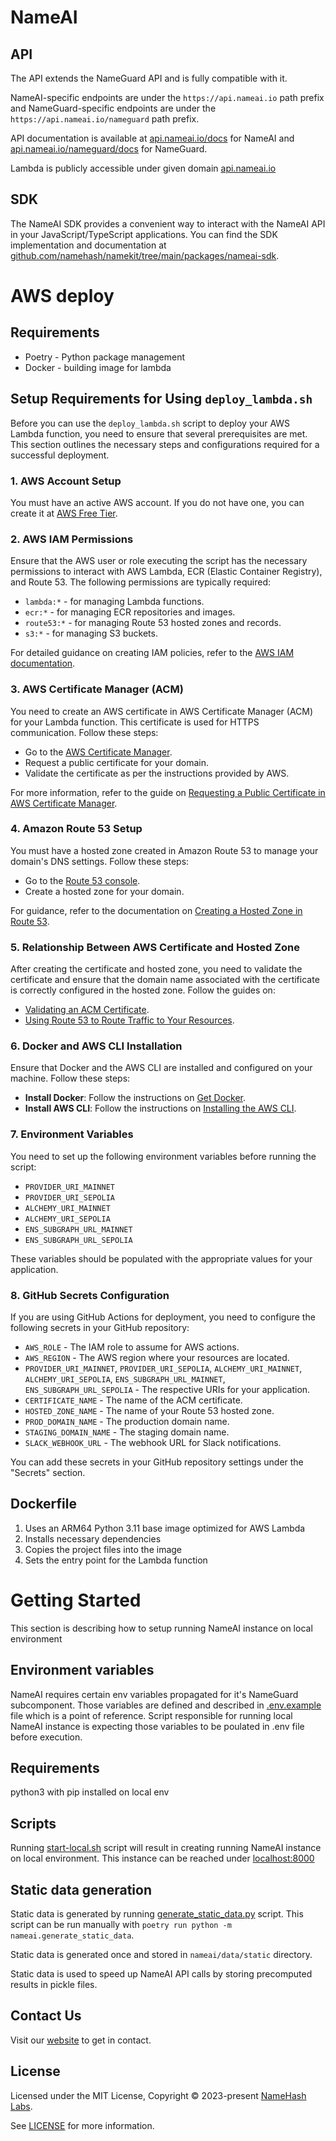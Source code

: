 # NameAI

## API

The API extends the NameGuard API and is fully compatible with it.

NameAI-specific endpoints are under the `https://api.nameai.io` path prefix and
NameGuard-specific endpoints are under the `https://api.nameai.io/nameguard` path prefix.

API documentation is available at [api.nameai.io/docs](https://api.nameai.io/docs) for NameAI and [api.nameai.io/nameguard/docs](https://api.nameai.io/nameguard/docs) for NameGuard.

Lambda is publicly accessible under given domain [api.nameai.io](https://api.nameai.io)

## SDK

The NameAI SDK provides a convenient way to interact with the NameAI API in your JavaScript/TypeScript applications. You can find the SDK implementation and documentation at [github.com/namehash/namekit/tree/main/packages/nameai-sdk](https://github.com/namehash/namekit/tree/main/packages/nameai-sdk).

# AWS deploy

## Requirements

- Poetry - Python package management
- Docker - building image for lambda

## Setup Requirements for Using `deploy_lambda.sh`

Before you can use the `deploy_lambda.sh` script to deploy your AWS Lambda function, you need to ensure that several prerequisites are met. This section outlines the necessary steps and configurations required for a successful deployment.

### 1. AWS Account Setup

You must have an active AWS account. If you do not have one, you can create it at [AWS Free Tier](https://aws.amazon.com/free/).

### 2. AWS IAM Permissions

Ensure that the AWS user or role executing the script has the necessary permissions to interact with AWS Lambda, ECR (Elastic Container Registry), and Route 53. The following permissions are typically required:

- `lambda:*` - for managing Lambda functions.
- `ecr:*` - for managing ECR repositories and images.
- `route53:*` - for managing Route 53 hosted zones and records.
- `s3:*` - for managing S3 buckets.

For detailed guidance on creating IAM policies, refer to the [AWS IAM documentation](https://docs.aws.amazon.com/IAM/latest/UserGuide/access_policies_create.html).

### 3. AWS Certificate Manager (ACM)

You need to create an AWS certificate in AWS Certificate Manager (ACM) for your Lambda function. This certificate is used for HTTPS communication. Follow these steps:

- Go to the [AWS Certificate Manager](https://console.aws.amazon.com/acm/home).
- Request a public certificate for your domain.
- Validate the certificate as per the instructions provided by AWS.

For more information, refer to the guide on [Requesting a Public Certificate in AWS Certificate Manager](https://docs.aws.amazon.com/acm/latest/userguide/gs-acm-request-public.html).

### 4. Amazon Route 53 Setup

You must have a hosted zone created in Amazon Route 53 to manage your domain's DNS settings. Follow these steps:

- Go to the [Route 53 console](https://console.aws.amazon.com/route53/home).
- Create a hosted zone for your domain.

For guidance, refer to the documentation on [Creating a Hosted Zone in Route 53](https://docs.aws.amazon.com/Route53/latest/DeveloperGuide/CreatingHostedZone.html).

### 5. Relationship Between AWS Certificate and Hosted Zone

After creating the certificate and hosted zone, you need to validate the certificate and ensure that the domain name associated with the certificate is correctly configured in the hosted zone. Follow the guides on:

- [Validating an ACM Certificate](https://docs.aws.amazon.com/acm/latest/userguide/gs-acm-validate.html).
- [Using Route 53 to Route Traffic to Your Resources](https://docs.aws.amazon.com/Route53/latest/DeveloperGuide/routing-to-resources.html).

### 6. Docker and AWS CLI Installation

Ensure that Docker and the AWS CLI are installed and configured on your machine. Follow these steps:

- **Install Docker**: Follow the instructions on [Get Docker](https://docs.docker.com/get-docker/).
- **Install AWS CLI**: Follow the instructions on [Installing the AWS CLI](https://docs.aws.amazon.com/cli/latest/userguide/getting-started-install.html).

### 7. Environment Variables

You need to set up the following environment variables before running the script:

- `PROVIDER_URI_MAINNET`
- `PROVIDER_URI_SEPOLIA`
- `ALCHEMY_URI_MAINNET`
- `ALCHEMY_URI_SEPOLIA`
- `ENS_SUBGRAPH_URL_MAINNET`
- `ENS_SUBGRAPH_URL_SEPOLIA`

These variables should be populated with the appropriate values for your application.

### 8. GitHub Secrets Configuration

If you are using GitHub Actions for deployment, you need to configure the following secrets in your GitHub repository:

- `AWS_ROLE` - The IAM role to assume for AWS actions.
- `AWS_REGION` - The AWS region where your resources are located.
- `PROVIDER_URI_MAINNET`, `PROVIDER_URI_SEPOLIA`, `ALCHEMY_URI_MAINNET`, `ALCHEMY_URI_SEPOLIA`, `ENS_SUBGRAPH_URL_MAINNET`, `ENS_SUBGRAPH_URL_SEPOLIA` - The respective URIs for your application.
- `CERTIFICATE_NAME` - The name of the ACM certificate.
- `HOSTED_ZONE_NAME` - The name of your Route 53 hosted zone.
- `PROD_DOMAIN_NAME` - The production domain name.
- `STAGING_DOMAIN_NAME` - The staging domain name.
- `SLACK_WEBHOOK_URL` - The webhook URL for Slack notifications.

You can add these secrets in your GitHub repository settings under the "Secrets" section.

## Dockerfile

1. Uses an ARM64 Python 3.11 base image optimized for AWS Lambda
2. Installs necessary dependencies
3. Copies the project files into the image
4. Sets the entry point for the Lambda function

# Getting Started

This section is describing how to setup running NameAI instance on local environment

## Environment variables

NameAI requires certain env variables propagated for it's NameGuard subcomponent.
Those variables are defined and described in [.env.example](./.env.example) file which is a point of reference.
Script responsible for running local NameAI instance is expecting those variables to be poulated in .env file before execution.

## Requirements

python3 with pip installed on local env

## Scripts

Running [start-local.sh](./start-local.sh) script will result in creating running NameAI instance on local environment.
This instance can be reached under [localhost:8000](localhost:8000)

## Static data generation

Static data is generated by running [generate_static_data.py](./nameai/generate_static_data.py) script.
This script can be run manually with `poetry run python -m nameai.generate_static_data`.

Static data is generated once and stored in `nameai/data/static` directory.

Static data is used to speed up NameAI API calls by storing precomputed results in pickle files.

## Contact Us

Visit our [website](https://namehashlabs.org/) to get in contact.

## License

Licensed under the MIT License, Copyright © 2023-present [NameHash Labs](https://namehashlabs.org).

See [LICENSE](./LICENSE) for more information.
